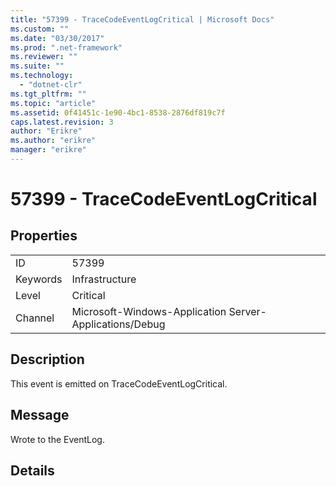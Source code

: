 ```yaml
---
title: "57399 - TraceCodeEventLogCritical | Microsoft Docs"
ms.custom: ""
ms.date: "03/30/2017"
ms.prod: ".net-framework"
ms.reviewer: ""
ms.suite: ""
ms.technology: 
  - "dotnet-clr"
ms.tgt_pltfrm: ""
ms.topic: "article"
ms.assetid: 0f41451c-1e90-4bc1-8538-2876df819c7f
caps.latest.revision: 3
author: "Erikre"
ms.author: "erikre"
manager: "erikre"
---
```

# 57399 - TraceCodeEventLogCritical
## Properties  
  
|||  
|-|-|  
|ID|57399|  
|Keywords|Infrastructure|  
|Level|Critical|  
|Channel|Microsoft-Windows-Application Server-Applications/Debug|  
  
## Description  
 This event is emitted on TraceCodeEventLogCritical.  
  
## Message  
 Wrote to the EventLog.  
  
## Details